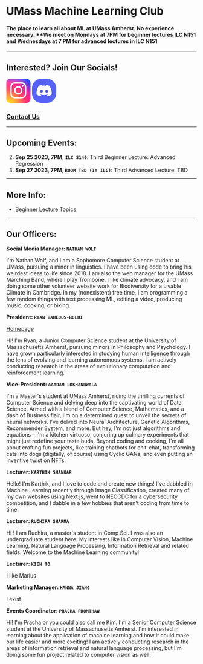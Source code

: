 # UMass Machine Learning Club

#### The place to learn all about ML at UMass Amherst. No experience necessary. **We meet on Mondays at 7PM for beginner lectures ILC N151 and Wednesdays at 7 PM for advanced lectures in ILC N151

--------------------
## Interested? Join Our Socials!
[![Instagram Logo](./instagram_icon_161086.png)](https://www.instagram.com/umass_mlclub/ "Our Insta")
[![Discord Logo](./good%20discord%20icon.png)](https://discord.gg/GW5CjNuTNx "Our Discord")

### [Contact Us](https://forms.gle/zSJJFD5UMU6yVmYA8)

---------------

## Upcoming Events:

2. **Sep 25 2023, 7PM**, **`ILC S140`**: Third Beginner Lecture: Advanced Regression
3. **Sep 27 2023, 7PM**, **`ROOM TBD (In ILC)`**: Third Advanced Lecture: TBD

-----------------

## More Info: 

* [Beginner Lecture Topics](/lecture_schedule.md)

----------------

## Our Officers:

**Social Media Manager: `NATHAN WOLF`**

I'm Nathan Wolf, and I am a Sophomore Computer Science student at UMass, pursuing a minor in linguistics. I have been using code to bring his weirdest ideas to life since 2018. I am also the web manager for the UMass Marching Band, where I play Trombone. I like climate advocacy, and I am doing some other volunteer website work for Biodiversity for a Livable Climate in Cambridge. In my (nonexistent) free time, I am programming a few random things with text processing ML, editing a video, producing music, cooking, or biking.

**President: `RYAN BAHLOUS-BOLDI`** 

[Homepage](https://ryanboldi.github.io/)

Hi! I'm Ryan, a Junior Computer Science student at the University of Massachusetts Amherst, pursuing minors in Philosophy and Psychology. I have grown particularly interested in studying human intelligence through the lens of evolving and learning autonomous systems. I am actively conducting research in the areas of evolutionary computation and reinforcement learning. 


**Vice-President: `AAADAM LOKHANDWALA`**

I'm a Master's student at UMass Amherst, riding the thrilling currents of Computer Science and delving deep into the captivating world of Data Science. Armed with a blend of Computer Science, Mathematics, and a dash of Business flair, I'm on a determined quest to unveil the secrets of neural networks. I've delved into Neural Architecture, Genetic Algorithms, Recommender System, and more. But hey, I'm not just algorithms and equations – I'm a kitchen virtuoso, conjuring up culinary experiments that might just redefine your taste buds. Beyond coding and cooking, I'm all about crafting fun projects, like training chatbots for chit-chat, transforming cats into dogs (digitally, of course) using Cyclic GANs, and even putting an inventive twist on NFTs.

**Lecturer: `KARTHIK SHANKAR`**

Hello! I'm Karthik, and I love to code and create new things! I've dabbled in Machine Learning recently through Image Classification, created many of my own websites using Next.js, went to NECCDC for a cybersecurity competition, and I dabble in a few hobbies that aren't coding from time to time.

**Lecturer: `RUCHIRA SHARMA`**

Hi ! I am Ruchira, a master's student in Comp Sci. I was also an undergraduate student here. My interests like in Computer Vision, Machine Learning, Natural Language Processing, Information Retrieval and related fields. Welcome to the Machine Learning community! 

**Lecturer: `KIEN TO`**

I like Marius

**Marketing Manager: `HANNA JIANG`**

I exist

**Events Coordinator: `PRACHA PROMTHAW`**

Hi! I'm Pracha or you could also call me Kim. I'm a Senior Computer Science student at the University of Massachusetts Amherst. I'm interested in learning about the application of machine learning and how it could make our life easier and more exciting! I am actively conducting research in the areas of information retrieval and natural language processing, but I'm doing some fun project related to computer vision as well.
